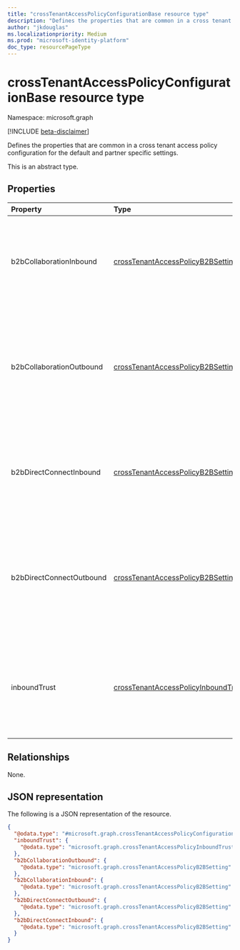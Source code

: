 ```yaml
---
title: "crossTenantAccessPolicyConfigurationBase resource type"
description: "Defines the properties that are common in a cross tenant access policy configuration for the default and partner specific settings."
author: "jkdouglas"
ms.localizationpriority: Medium
ms.prod: "microsoft-identity-platform"
doc_type: resourcePageType
---
```


# crossTenantAccessPolicyConfigurationBase resource type

Namespace: microsoft.graph

[!INCLUDE [beta-disclaimer](../../includes/beta-disclaimer.md)]

Defines the properties that are common in a cross tenant access policy configuration for the default and partner specific settings.

This is an abstract type.

## Properties

|Property|Type|Description|
|:---|:---|:---|
|b2bCollaborationInbound|[crossTenantAccessPolicyB2BSetting](../resources/crosstenantaccesspolicyb2bsetting.md)|Defines your configuration for users from other organizations accessing your resources via B2B collaboration.|
|b2bCollaborationOutbound|[crossTenantAccessPolicyB2BSetting](../resources/crosstenantaccesspolicyb2bsetting.md)|Defines your configuration for users in your organization going outbound to access resources in another organization via B2B collaboration.|
|b2bDirectConnectInbound|[crossTenantAccessPolicyB2BSetting](../resources/crosstenantaccesspolicyb2bsetting.md)|Defines your configuration for users from other organizations accessing your resources via B2B direct connect.|
|b2bDirectConnectOutbound|[crossTenantAccessPolicyB2BSetting](../resources/crosstenantaccesspolicyb2bsetting.md)|Defines your configuration for users in your organization going outbound to access resources in another organization via B2B direct connect.|
|inboundTrust|[crossTenantAccessPolicyInboundTrust](../resources/crosstenantaccesspolicyinboundtrust.md)|Determines the configuration for trusting other conditional access claims from external Azure Active Directory organizations.|

## Relationships

None.

## JSON representation

The following is a JSON representation of the resource.
<!-- {
  "blockType": "resource",
  "keyProperty": "id",
  "@odata.type": "microsoft.graph.crossTenantAccessPolicyConfigurationBase",
  "openType": false
}
-->

``` json
{
  "@odata.type": "#microsoft.graph.crossTenantAccessPolicyConfigurationBase",
  "inboundTrust": {
    "@odata.type": "microsoft.graph.crossTenantAccessPolicyInboundTrust"
  },
  "b2bCollaborationOutbound": {
    "@odata.type": "microsoft.graph.crossTenantAccessPolicyB2BSetting"
  },
  "b2bCollaborationInbound": {
    "@odata.type": "microsoft.graph.crossTenantAccessPolicyB2BSetting"
  },
  "b2bDirectConnectOutbound": {
    "@odata.type": "microsoft.graph.crossTenantAccessPolicyB2BSetting"
  },
  "b2bDirectConnectInbound": {
    "@odata.type": "microsoft.graph.crossTenantAccessPolicyB2BSetting"
  }
}
```
